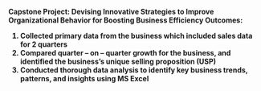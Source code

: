 <b> Capstone Project: Devising Innovative Strategies to Improve Organizational Behavior for Boosting Business Efficiency <b> 
<b> Outcomes: <b>
1. Collected primary data from the business which included sales data for <b>2 quarters </b> 
2. Compared quarter – on – quarter growth for the business, and identified the business’s unique selling proposition (USP) 
3. Conducted thorough data analysis to identify key business trends, patterns, and insights using MS Excel
